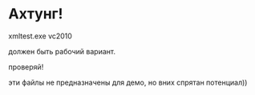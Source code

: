 ﻿# Ахтунг!

xmltest.exe vc2010

должен быть рабочий вариант.

проверяй!

эти файлы не предназначены для демо, но вних спрятан потенциал))

###### 